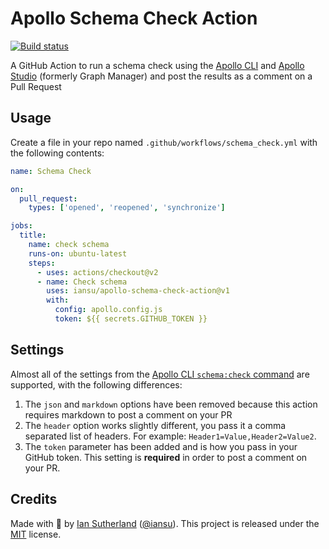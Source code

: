 # Apollo Schema Check Action

[![Build status](https://github.com/iansu/apollo-schema-check-action/workflows/CI/badge.svg)](https://github.com/iansu/apollo-schema-check-action/actions)

A GitHub Action to run a schema check using the [Apollo CLI](https://www.apollographql.com/docs/devtools/cli/) and [Apollo Studio](https://www.apollographql.com/docs/studio/) (formerly Graph Manager) and post the results as a comment on a Pull Request

## Usage

Create a file in your repo named `.github/workflows/schema_check.yml` with the following contents:

```yml
name: Schema Check

on:
  pull_request:
    types: ['opened', 'reopened', 'synchronize']

jobs:
  title:
    name: check schema
    runs-on: ubuntu-latest
    steps:
      - uses: actions/checkout@v2
      - name: Check schema
        uses: iansu/apollo-schema-check-action@v1
        with:
          config: apollo.config.js
          token: ${{ secrets.GITHUB_TOKEN }}
```

## Settings

Almost all of the settings from the [Apollo CLI `schema:check` command](https://github.com/apollographql/apollo-tooling/tree/master/packages/apollo#apollo-servicecheck) are supported, with the following differences:

1. The `json` and `markdown` options have been removed because this action requires markdown to post a comment on your PR
1. The `header` option works slightly different, you pass it a comma separated list of headers. For example: `Header1=Value,Header2=Value2`.
1. The `token` parameter has been added and is how you pass in your GitHub token. This setting is **required** in order to post a comment on your PR.

## Credits

Made with :tumbler_glass: by [Ian Sutherland](https://iansutherland.ca) ([@iansu](https://twitter.com/iansu)). This project is released under the [MIT](/LICENSE) license.
